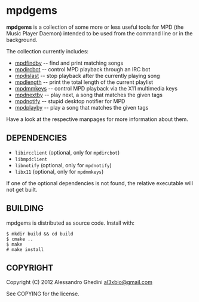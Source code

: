 mpdgems
=======

**mpdgems** is a collection of some more or less useful tools for MPD (the
Music Player Daemon) intended to be used from the command line or in the background.

The collection currently includes:

 * [mpdfindby](http://alexbio.github.com/mpdgems/mpdfindby.1.html) -- find and print matching songs
 * [mpdircbot](http://alexbio.github.com/mpdgems/mpdircbot.1.html) -- control MPD playback through an IRC bot
 * [mpdislast](http://alexbio.github.com/mpdgems/mpdislast.1.html) -- stop playback after the currently playing song
 * [mpdlength](http://alexbio.github.com/mpdgems/mpdlength.1.html) -- print the total length of the current playlist
 * [mpdmmkeys](http://alexbio.github.com/mpdgems/mpdmmkeys.1.html) -- control MPD playback via the X11 multimedia keys
 * [mpdnextby](http://alexbio.github.com/mpdgems/mpdnextby.1.html) -- play next, a song that matches the given tags
 * [mpdnotify](http://alexbio.github.com/mpdgems/mpdnotify.1.html) -- stupid desktop notifier for MPD
 * [mpdplayby](http://alexbio.github.com/mpdgems/mpdplayby.1.html) -- play a song that matches the given tags

Have a look at the respective manpages for more information about them.

## DEPENDENCIES

 * `libircclient` (optional, only for `mpdircbot`)
 * `libmpdclient`
 * `libnotify` (optional, only for `mpdnotify`)
 * `libx11` (optional, only for `mpdmmkeys`)

If one of the optional dependencies is not found, the relative executable will
not get built.

## BUILDING

mpdgems is distributed as source code. Install with:

~~~~
$ mkdir build && cd build
$ cmake ..
$ make
# make install
~~~~

## COPYRIGHT

Copyright (C) 2012 Alessandro Ghedini <al3xbio@gmail.com>

See COPYING for the license.
